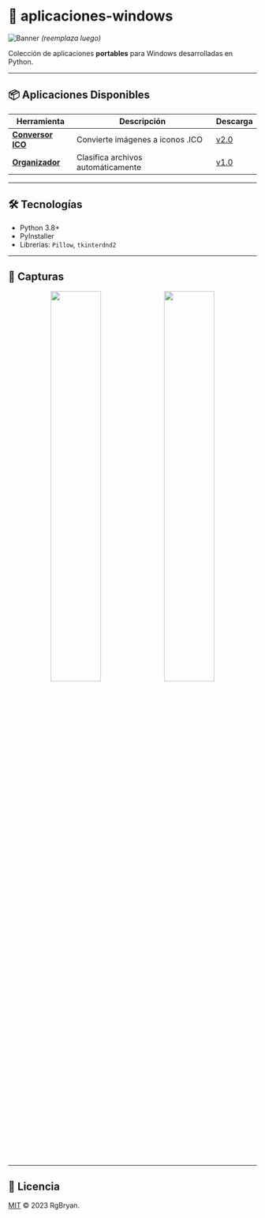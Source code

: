 # 🚀 aplicaciones-windows

![Banner](https://via.placeholder.com/1200x300?text=Apps+Windows+Portables) *(reemplaza luego)*

Colección de aplicaciones **portables** para Windows desarrolladas en Python.

---

## 📦 Aplicaciones Disponibles
| Herramienta | Descripción | Descarga |
|-------------|-------------|----------|
| [**Conversor ICO**](/apps/conversor-ico) | Convierte imágenes a iconos .ICO | [v2.0](releases/conversor-ico.exe) |
| [**Organizador**](/apps/organizador) | Clasifica archivos automáticamente | [v1.0](releases/organizador.exe) |

---

## 🛠️ Tecnologías
- Python 3.8+
- PyInstaller
- Librerías: `Pillow`, `tkinterdnd2`

---

## 📸 Capturas
<div align="center">
  <img src="images/screenshot1.png" width="45%">
  <img src="images/screenshot2.png" width="45%">
</div>

---

## 📜 Licencia
[MIT](/LICENSE) © 2023 RgBryan.
